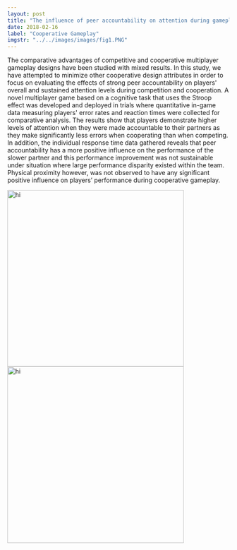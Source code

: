 ```yaml
---
layout: post
title: "The influence of peer accountability on attention during gameplay"
date: 2018-02-16
label: "Cooperative Gameplay"
imgstr: "../../images/images/fig1.PNG"
---
```


The comparative advantages of competitive and cooperative multiplayer gameplay designs have been
studied with mixed results. In this study, we have attempted to minimize other cooperative design attributes in order to focus on evaluating the effects of strong peer accountability on players' overall and sustained attention levels during competition and cooperation. A novel multiplayer game based on a cognitive task that uses the Stroop effect was developed and deployed in trials where quantitative in-game data measuring players' error rates and reaction times were collected for comparative analysis.
The results show that players demonstrate higher levels of attention when they were made accountable
to their partners as they make significantly less errors when cooperating than when competing. In
addition, the individual response time data gathered reveals that peer accountability has a more positive influence on the performance of the slower partner and this performance improvement was not sustainable under situation where large performance disparity existed within the team. Physical proximity however, was not observed to have any significant positive influence on players’ performance during
cooperative gameplay.
<div><img src="../../../../images/images/fig1.PNG" alt="hi" align = "center" height="400"/></div>

<div><img src="../../../../images/images/fig2.PNG" alt="hi" align = "center" height="400"/></div>

